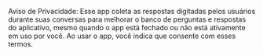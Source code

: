 Aviso de Privacidade: Esse app coleta as respostas digitadas pelos usuários durante suas conversas para melhorar o banco de perguntas e respostas do aplicativo, 
mesmo quando o app está fechado ou não está ativamente em uso por você. 
Ao usar o app, você indica que consente com esses termos. 
